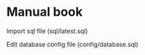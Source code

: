 
<h1>Manual book</h1>

<p>
    Import sql file (sql/latest.sql)
</p>

<p>
    Edit database config file (config/database.sql)
</p>
